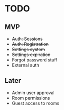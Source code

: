 TODO
====

MVP
---

* ~~Auth: Sessions~~
* ~~Auth: Registration~~
* ~~Settings system~~
* ~~Settings expiration~~
* Forgot password stuff
* External auth

Later
---

* Admin user approval
* Room permissions
* Guest access to rooms